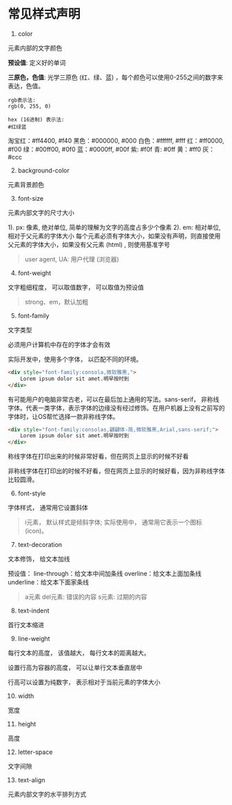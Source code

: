 # 常见样式声明

1. color

元素内部的文字颜色

**预设值**: 定义好的单词

**三原色，色值**: 光学三原色 (红、绿、蓝) ，每个颜色可以使用0-255之间的数字来表达，色值。

```
rgb表示法:
rgb(0, 255, 0)

hex (16进制) 表示法:
#红绿蓝
```

淘宝红：#ff4400, #f40
黑色：#000000, #000
白色：#ffffff, #fff
红：#ff0000, #f00
绿：#00ff00, #0f0
蓝：#0000ff, #00f
紫: #f0f
青: #0ff
黄：#ff0
灰：#ccc

2. background-color

元素背景颜色

3. font-size

元素内部文字的尺寸大小

1). px: 像素, 绝对单位, 简单的理解为文字的高度占多少个像素
2). em: 相对单位, 相对于父元素的字体大小
每个元素必须有字体大小，如果没有声明，则直接使用父元素的字体大小，如果没有父元素 (html) , 则使用基准字号

> user agent, UA: 用户代理 (浏览器)

4. font-weight

文字粗细程度， 可以取值数字， 可以取值为预设值

> strong、em，默认加粗

5. font-family

文字类型

必须用户计算机中存在的字体才会有效

实际开发中，使用多个字体， 以匹配不同的环境。

```html
<div style="font-family:consola,微软雅黑,">
    Lorem ipsum dolor sit amet.明早按时到
</div>
```
有可能用户的电脑非常古老，可以在最后加上通用的写法。sans-serif， 非称线字体。代表一类字体，表示字体的边缘没有经过修饰。在用户机器上没有之前写的字体时，让OS帮忙选择一款非称线字体。

```html
<div style="font-family:consolas,翩翩体-简,微软雅黑,Arial,sans-serif;">
    Lorem ipsum dolor sit amet.明早按时到
</div>
```

称线字体在打印出来的时候非常好看，但在网页上显示的时候不好看

非称线字体在打印出的时候不好看，但在网页上显示的时候好看，因为非称线字体比较圆滑。

6. font-style

字体样式， 通常用它设置斜体

> i元素， 默认样式是倾斜字体; 实际使用中， 通常用它表示一个图标 (icon)。

7. text-decoration

文本修饰， 给文本加线

预设值：
line-through：给文本中间加条线
overline：给文本上面加条线
underline：给文本下面家条线

> a元素
> del元素: 错误的内容
> s元素: 过期的内容

8. text-indent

首行文本缩进

9. line-weight

每行文本的高度， 该值越大， 每行文本的距离越大。

设置行高为容器的高度， 可以让单行文本垂直居中

行高可以设置为纯数字， 表示相对于当前元素的字体大小

10. width

宽度

11. height

高度

12. letter-space

文字间隙

13. text-align

元素内部文字的水平排列方式